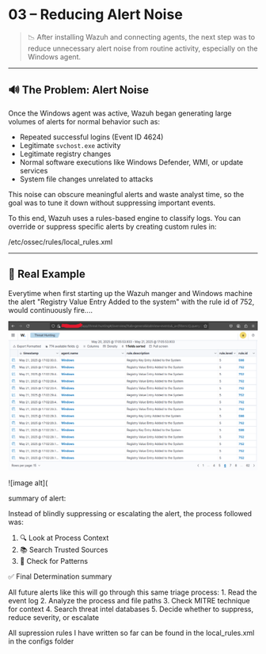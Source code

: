# 03 – Reducing Alert Noise

> 📉 After installing Wazuh and connecting agents, the next step was to reduce unnecessary alert noise from routine activity, especially on the Windows agent.

---

## 🔊 The Problem: Alert Noise

Once the Windows agent was active, Wazuh began generating large volumes of alerts for normal behavior such as:

- Repeated successful logins (Event ID 4624)
- Legitimate `svchost.exe` activity
- Legitimate registry changes
- Normal software executions like Windows Defender, WMI, or update services
- System file changes unrelated to attacks


This noise can obscure meaningful alerts and waste analyst time, so the goal was to tune it down without suppressing important events.


To this end, Wazuh uses a rules-based engine to classify logs. You can override or suppress specific alerts by creating custom rules in:

/etc/ossec/rules/local_rules.xml

---

## 🧨 Real Example
Everytime when first starting up the Wazuh manger and Windows machine the alert "Registry Value Entry Added to the system" with the rule id of 752, would continuously fire....

![image alt](https://github.com/UVSasa/Wazuh-Siem/blob/main/Screenshots/Alert752Ex.png?raw=true)



![image alt](



summary of alert:


Instead of blindly suppressing or escalating the alert, the process followed was:

1. 🔍 Look at Process Context
2. 📚 Search Trusted Sources
3. 🧩 Check for Patterns

✅ Final Determination summary

All future alerts like this will go through this same triage process:
	1.	Read the event log
	2.	Analyze the process and file paths
	3.	Check MITRE technique for context
	4.	Search threat intel databases
	5.	Decide whether to suppress, reduce severity, or escalate

All supression rules I have written so far can be found in the local_rules.xml in the configs folder
